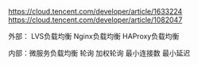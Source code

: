 
https://cloud.tencent.com/developer/article/1633224
https://cloud.tencent.com/developer/article/1082047


外部：
LVS负载均衡
Nginx负载均衡
HAProxy负载均衡


内部：微服务负载均衡
轮询
加权轮询
最小连接数
最小延迟




